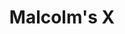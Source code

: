 ---
pid: MX16
title: Malcolm's X
location_transcription: Malcolm X Park
zipcode: '19139'
outside_phl: 
neighborhood: Walnut Hill
age: '20'
age_range: 20-29
instagram: 
image_file_name: MX_16.jpg
proposal_transcription: A giant X dedicated to Malcolm's legacy inscribed with his
  famous quotes
topic: African Americans,Figure,History
topic_summary: 0, 0, 0
type: 
keywords_other: 
credit: Anthony
image_labels: A giant X; inscribed with his famous quotes
twitter: 
facebook: 
permalink: "/monuments/mx16/"
layout: item-page
---